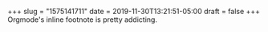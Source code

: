 +++
slug = "1575141711"
date = 2019-11-30T13:21:51-05:00
draft = false
+++
Orgmode's inline footnote is pretty addicting.